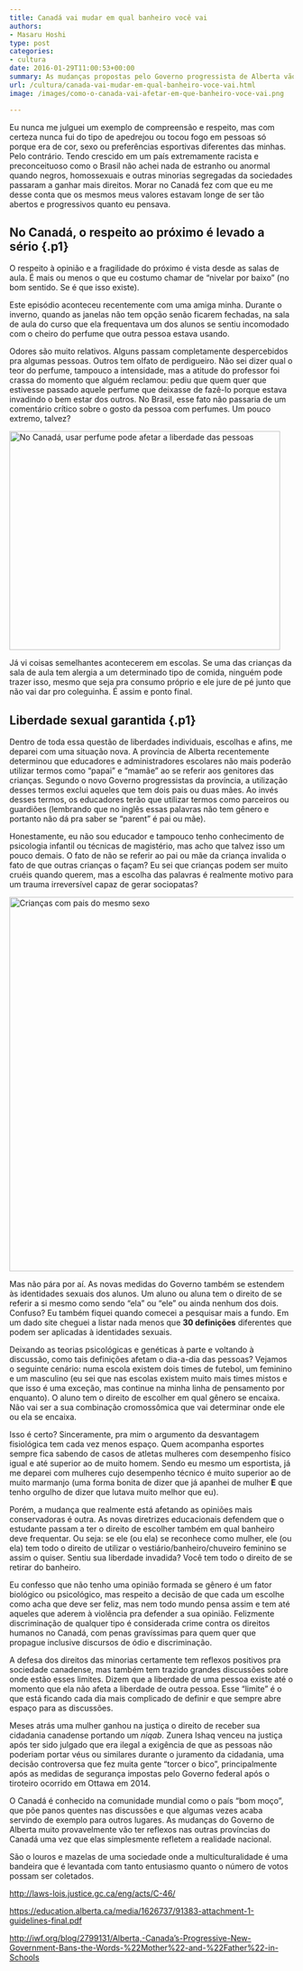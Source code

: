 ```yaml
---
title: Canadá vai mudar em qual banheiro você vai
authors:
- Masaru Hoshi
type: post
categories:
- cultura
date: 2016-01-29T11:00:53+00:00
summary: As mudanças propostas pelo Governo progressista de Alberta vão mudar a forma com que o Canadá (e o mundo) tratam identidades sexuais
url: /cultura/canada-vai-mudar-em-qual-banheiro-voce-vai.html
image: /images/como-o-canada-vai-afetar-em-que-banheiro-voce-vai.png

---
```

<p class="p1">
  Eu nunca me julguei um exemplo de compreensão e respeito, mas com certeza nunca fui do tipo de apedrejou ou tocou fogo em pessoas só porque era de cor, sexo ou preferências esportivas diferentes das minhas. Pelo contrário. Tendo crescido em um país extremamente racista e preconceituoso como o Brasil não achei nada de estranho ou anormal quando negros, homossexuais e outras minorias segregadas da sociedades passaram a ganhar mais direitos. Morar no Canadá fez com que eu me desse conta que os mesmos meus valores estavam longe de ser tão abertos e progressivos quanto eu pensava.
</p>

## No Canadá, o respeito ao próximo é levado a sério {.p1}

<p class="p1">
  O respeito à opinião e a fragilidade do próximo é vista desde as salas de aula. É mais ou menos o que eu costumo chamar de “nivelar por baixo” (no bom sentido. Se é que isso existe).
</p>

<p class="p1">
  Este episódio aconteceu recentemente com uma amiga minha. Durante o inverno, quando as janelas não tem opção senão ficarem fechadas, na sala de aula do curso que ela frequentava um dos alunos se sentiu incomodado com o cheiro do perfume que outra pessoa estava usando.
</p>

<p class="p1">
  Odores são muito relativos. Alguns passam completamente despercebidos pra algumas pessoas. Outros tem olfato de perdigueiro. Não sei dizer qual o teor do perfume, tampouco a intensidade, mas a atitude do professor foi crassa do momento que alguém reclamou: pediu que quem quer que estivesse passado aquele perfume que deixasse de fazê-lo porque estava invadindo o bem estar dos outros. No Brasil, esse fato não passaria de um comentário crítico sobre o gosto da pessoa com perfumes. Um pouco extremo, talvez?
</p>

<p class="p1">
  <img class="aligncenter wp-image-5177 size-full" src="http://www.canadaagora.com/wp-content/uploads/pepe-le-pew.png" alt="No Canadá, usar perfume pode afetar a liberdade das pessoas" width="480" height="387" srcset="https://www.canadaagora.com/wp-content/uploads/pepe-le-pew.png 480w, https://www.canadaagora.com/wp-content/uploads/pepe-le-pew-372x300.png 372w" sizes="(max-width: 480px) 100vw, 480px" />
</p>

<p class="p1">
  Já vi coisas semelhantes acontecerem em escolas. Se uma das crianças da sala de aula tem alergia a um determinado tipo de comida, ninguém pode trazer isso, mesmo que seja pra consumo próprio e ele jure de pé junto que não vai dar pro coleguinha. É assim e ponto final.
</p>

## Liberdade sexual garantida {.p1}

<p class="p1">
  Dentro de toda essa questão de liberdades individuais, escolhas e afins, me deparei com uma situação nova. A província de Alberta recentemente determinou que educadores e administradores escolares não mais poderão utilizar termos como “papai” e “mamãe” ao se referir aos genitores das crianças. Segundo o novo Governo progressistas da província, a utilização desses termos exclui aqueles que tem dois pais ou duas mães. Ao invés desses termos, os educadores terão que utilizar termos como parceiros ou guardiões (lembrando que no inglês essas palavras não tem gênero e portanto não dá pra saber se “parent” é pai ou mãe).
</p>

<p class="p1">
  Honestamente, eu não sou educador e tampouco tenho conhecimento de psicologia infantil ou técnicas de magistério, mas acho que talvez isso um pouco demais. O fato de não se referir ao pai ou mãe da criança invalida o fato de que outras crianças o façam? Eu sei que crianças podem ser muito cruéis quando querem, mas a escolha das palavras é realmente motivo para um trauma irreversível capaz de gerar sociopatas?
</p>

<p class="p1">
  <img class="aligncenter size-full wp-image-5178" src="http://www.canadaagora.com/wp-content/uploads/children-same-sex-parents-sign.jpeg" alt="Crianças com pais do mesmo sexo" width="568" height="662" srcset="https://www.canadaagora.com/wp-content/uploads/children-same-sex-parents-sign.jpeg 568w, https://www.canadaagora.com/wp-content/uploads/children-same-sex-parents-sign-257x300.jpeg 257w" sizes="(max-width: 568px) 100vw, 568px" />
</p>

<p class="p1">
  Mas não pára por aí. As novas medidas do Governo também se estendem às identidades sexuais dos alunos. Um aluno ou aluna tem o direito de se referir a si mesmo como sendo “ela” ou “ele” ou ainda nenhum dos dois. Confuso? Eu também fiquei quando comecei a pesquisar mais a fundo. Em um dado site cheguei a listar nada menos que <strong>30 definições</strong> diferentes que podem ser aplicadas à identidades sexuais.
</p>

<p class="p1">
  Deixando as teorias psicológicas e genéticas à parte e voltando à discussão, como tais definições afetam o dia-a-dia das pessoas? Vejamos o seguinte cenário: numa escola existem dois times de futebol, um feminino e um masculino (eu sei que nas escolas existem muito mais times mistos e que isso é uma exceção, mas continue na minha linha de pensamento por enquanto). O aluno tem o direito de escolher em qual gênero se encaixa. Não vai ser a sua combinação cromossômica que vai determinar onde ele ou ela se encaixa.
</p>

<p class="p1">
  Isso é certo? Sinceramente, pra mim o argumento da desvantagem fisiológica tem cada vez menos espaço. Quem acompanha esportes sempre fica sabendo de casos de atletas mulheres com desempenho físico igual e até superior ao de muito homem. Sendo eu mesmo um esportista, já me deparei com mulheres cujo desempenho técnico é muito superior ao de muito marmanjo (uma forma bonita de dizer que já apanhei de mulher <strong>E</strong> que tenho orgulho de dizer que lutava muito melhor que eu).
</p>

<p class="p1">
  Porém, a mudança que realmente está afetando as opiniões mais conservadoras é outra. As novas diretrizes educacionais defendem que o estudante passam a ter o direito de escolher também em qual banheiro deve frequentar. Ou seja: se ele (ou ela) se reconhece como mulher, ele (ou ela) tem todo o direito de utilizar o vestiário/banheiro/chuveiro feminino se assim o quiser. Sentiu sua liberdade invadida? Você tem todo o direito de se retirar do banheiro.
</p>

<p class="p1">
  Eu confesso que não tenho uma opinião formada se gênero é um fator biológico ou psicológico, mas respeito a decisão de que cada um escolhe como acha que deve ser feliz, mas nem todo mundo pensa assim e tem até aqueles que aderem à violência pra defender a sua opinião. Felizmente discriminação de qualquer tipo é considerada crime contra os direitos humanos no Canadá, com penas gravíssimas para quem quer que propague inclusive discursos de ódio e discriminação.
</p>

<p class="p1">
  A defesa dos direitos das minorias certamente tem reflexos positivos pra sociedade canadense, mas também tem trazido grandes discussões sobre onde estão esses limites. Dizem que a liberdade de uma pessoa existe até o momento que ela não afeta a liberdade de outra pessoa. Esse &#8220;limite&#8221; é o que está ficando cada dia mais complicado de definir e que sempre abre espaço para as discussões.
</p>

<p class="p1">
  Meses atrás uma mulher ganhou na justiça o direito de receber sua cidadania canadense portando um <em>niqab.</em> Zunera Ishaq venceu na justiça após ter sido julgado que era ilegal a exigência de que as pessoas não poderiam portar véus ou similares durante o juramento da cidadania, uma decisão controversa que fez muita gente &#8220;torcer o bico&#8221;, principalmente após as medidas de segurança impostas pelo Governo federal após o tiroteiro ocorrido em Ottawa em 2014.
</p>

<p class="p1">
  O Canadá é conhecido na comunidade mundial como o país &#8220;bom moço&#8221;, que põe panos quentes nas discussões e que algumas vezes acaba servindo de exemplo para outros lugares. As mudanças do Governo de Alberta muito provavelmente vão ter reflexos nas outras províncias do Canadá uma vez que elas simplesmente refletem a realidade nacional.
</p>

<p class="p1">
  São o louros e mazelas de uma sociedade onde a multiculturalidade é uma bandeira que é levantada com tanto entusiasmo quanto o número de votos possam ser coletados.
</p>

<a href="http://laws-lois.justice.gc.ca/eng/acts/C-46/" target="_blank">http://laws-lois.justice.gc.ca/eng/acts/C-46/</a>

<p class="p3">
  <a href="https://education.alberta.ca/media/1626737/91383-attachment-1-guidelines-final.pdf" target="_blank">https://education.alberta.ca/media/1626737/91383-attachment-1-guidelines-final.pdf</a>
</p>

<p class="p3">
  <a href="http://iwf.org/blog/2799131/Alberta,-Canada's-Progressive-New-Government-Bans-the-Words-%22Mother%22-and-%22Father%22-in-Schools" target="_blank">http://iwf.org/blog/2799131/Alberta,-Canada&#8217;s-Progressive-New-Government-Bans-the-Words-%22Mother%22-and-%22Father%22-in-Schools</a>
</p>
